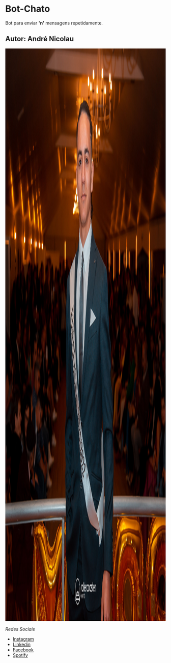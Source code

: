 # Bot-Chato

Bot para enviar **'n'** mensagens repetidamente.

## Autor: **André Nicolau**

<img src="./profile-pic.JPG" width="1200" height="1800">

_Redes Sociais_

-   [Instagram](instagram.com/rodinhaass)
-   [Linkedin](https://www.linkedin.com/in/andr%C3%A9-nicolau-56a2a21b0/)
-   [Facebook](https://www.facebook.com/rodinhaass)
-   [Spotify](https://open.spotify.com/user/0xkggemo4tc3eqgmug2danlv2)
